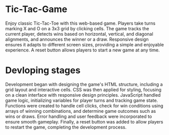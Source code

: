 # Tic-Tac-Game
Enjoy classic Tic-Tac-Toe with this web-based game. Players take turns marking X and O on a 3x3 grid by clicking cells. The game tracks the current player, detects wins based on horizontal, vertical, and diagonal alignments, and announces the winner or a draw. Responsive design ensures it adapts to different screen sizes, providing a simple and enjoyable experience. A reset button allows players to start a new game at any time.
# Devloping stages
Development began with designing the game's HTML structure, including a grid layout and interactive cells. CSS was then applied for styling, focusing on a clean interface with responsive design principles. JavaScript handled game logic, initializing variables for player turns and tracking game state. Functions were created to handle cell clicks, check for win conditions using arrays of winning combinations, and determine game outcomes such as wins or draws. Error handling and user feedback were incorporated to ensure smooth gameplay. Finally, a reset button was added to allow players to restart the game, completing the development process.
